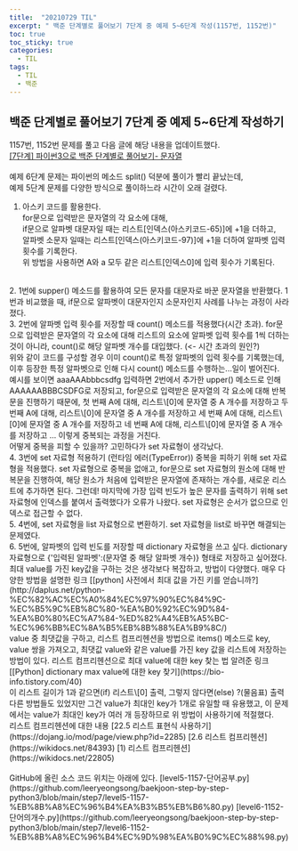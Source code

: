 ```yaml
---
title:  "20210729 TIL"
excerpt: " 백준 단계별로 풀어보기 7단계 중 예제 5~6단계 작성(1157번, 1152번)"
toc: true
toc_sticky: true
categories:
  - TIL
tags:
  - TIL
  - 백준
---
```


## 백준 단계별로 풀어보기 7단계 중 예제 5\~6단계 작성하기  
1157번, 1152번 문제를 풀고 다음 글에 해당 내용을 업데이트했다.    
[[7단계] 파이썬3으로 백준 단계별로 풀어보기- 문자열](https://leeryeongsong.github.io/baekjoon/baekjoon-step-by-step-python3-step7/)  
<br>
예제 6단계 문제는 파이썬의 메소드 split() 덕분에 풀이가 빨리 끝났는데,  
예제 5단계 문제를 다양한 방식으로 풀이하느라 시간이 오래 걸렸다.   
1. 아스키 코드를 활용한다.  
for문으로 입력받은 문자열의 각 요소에 대해,  
if문으로 알파벳 대문자일 때는 리스트\[인덱스(아스키코드-65)\]에 +1을 더하고,   
알파벳 소문자 일때는 리스트\[인덱스(아스키코드-97)]에 +1을 더하여 알파벳 입력 횟수를 기록한다.  
위 방법을 사용하면 A와 a 모두 같은 리스트\[인덱스0]에 입력 횟수가 기록된다.  
<br>
2. 1번에 supper() 메소드를 활용하여 모든 문자를 대문자로 바꾼 문자열을 반환했다.  
1번과 비교했을 때,  
if문으로 알파벳이 대문자인지 소문자인지 사례를 나누는 과정이 사라졌다.  
<br>
3. 2번에 알파벳 입력 횟수를 저장할 때 count() 메소드를 적용했다(시간 초과).   
for문으로 입력받은 문자열의 각 요소에 대해 리스트의 요소에 알파벳 입력 횟수를 1씩 더하는 것이 아니라, count()로 해당 알파벳 개수를 대입했다. (<- 시간 초과의 원인?)  
<br>
위와 같이 코드를 구성할 경우  
이미 count()로 특정 알파벳의 입력 횟수를 기록했는데,  
이후 등장한 특정 알파벳으로 인해 다시 count() 메소드를 수행하는...일이 벌어진다.  
<br>
예시를 보이면  
aaaAAAbbbcsdfg 입력하면  
2번에서 추가한 upper() 메소드로 인해  
AAAAAABBBCSDFG로 저장되고,  
for문으로 입력받은 문자열의 각 요소에 대해 반복문을 진행하기 때문에,  
첫 번째 A에 대해, 리스트\[0]에 문자열 중 A 개수를 저장하고  
두 번째 A에 대해, 리스트\[0]에 문자열 중 A 개수를 저장하고  
세 번째 A에 대해, 리스트\[0]에 문자열 중 A 개수를 저장하고  
네 번째 A에 대해, 리스트\[0]에 문자열 중 A 개수를 저장하고  
...
이렇게 중복되는 과정을 거친다.  
<br>
어떻게 중복을 피할 수 있을까? 고민하다가 set 자료형이 생각났다.  
<br>
4. 3번에 set 자료형 적용하기 (런타임 에러(TypeError))  
중복을 피하기 위해 set 자료형을 적용했다.  
set 자료형으로 중복을 없애고,  
for문으로 set 자료형의 원소에 대해 반복문을 진행하여,  
해당 원소가 처음에 입력받은 문자열에 존재하는 개수를, 새로운 리스트에 추가하면 된다.  
그런데! 
마지막에 가장 입력 빈도가 높은 문자를 출력하기 위해   
set 자료형에 인덱스를 붙여서 출력했다가 오류가 나왔다.  
set 자료형은 순서가 없으므로 인덱스로 접근할 수 없다.  
<br>
5. 4번에, set 자료형을 list 자료형으로 변환하기.  
set 자료형을 list로 바꾸면 해결되는 문제였다.  
<br>
6. 5번에, 알파벳의 입력 빈도를 저장할 때 dictionary 자료형을 쓰고 싶다.  
dictionary 자료형으로 {'입력된 알파벳':(문자열 중 해당 알파벳 개수)} 형태로 저장하고 싶어졌다.  
<br>
최대 value를 가진 key값을 구하는 것은 생각보다 복잡하고, 방법이 다양했다.  
매우 다양한 방법을 설명한 링크 [[python] 사전에서 최대 값을 가진 키를 얻습니까?](http://daplus.net/python-%EC%82%AC%EC%A0%84%EC%97%90%EC%84%9C-%EC%B5%9C%EB%8C%80-%EA%B0%92%EC%9D%84-%EA%B0%80%EC%A7%84-%ED%82%A4%EB%A5%BC-%EC%96%BB%EC%8A%B5%EB%8B%88%EA%B9%8C/)  
<br>
value 중 최댓값을 구하고,  
리스트 컴프리헨션을 방법으로  
items() 메소드로 key, value 쌍을 가져오고, 최댓값 value와 같은 value를 가진 key 값을 리스트에 저장하는 방법이 있다.  
리스트 컴프리헨션으로 최대 value에 대한 key 찾는 법 알려준 링크 [[Python] dictionary max value에 대한 key 찾기](https://bio-info.tistory.com/40)  
<br>
이 리스트 길이가 1과 같으면(if) 리스트\[0] 출력,  
그렇지 않다면(else) ?(물음표) 출력  
<br>
다른 방법들도 있었지만 그건 value가 최대인 key가 1개로 유일할 때 유용했고,  
이 문제에서는 value가 최대인 key가 여러 개 등장하므로 위 방법이 사용하기에 적절했다.  
<br>
리스트 컴프리헨션에 대한 내용  
[22.5 리스트 표현식 사용하기](https://dojang.io/mod/page/view.php?id=2285)  
[2.6 리스트 컴프리헨션](https://wikidocs.net/84393)  
[1) 리스트 컴프리헨션](https://wikidocs.net/22805)  
<br>
<br>
GitHub에 올린 소스 코드 위치는 아래에 있다.  
[level5-1157-단어공부.py](https://github.com/leeryeongsong/baekjoon-step-by-step-python3/blob/main/step7/level5-1157-%EB%8B%A8%EC%96%B4%EA%B3%B5%EB%B6%80.py)  
[level6-1152-단어의개수.py](https://github.com/leeryeongsong/baekjoon-step-by-step-python3/blob/main/step7/level6-1152-%EB%8B%A8%EC%96%B4%EC%9D%98%EA%B0%9C%EC%88%98.py)
<br>
<br>
